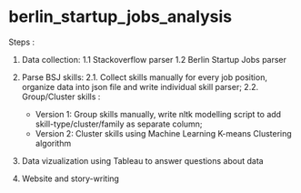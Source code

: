 # berlin_startup_jobs_analysis
Steps :
1. Data collection: 
    1.1 Stackoverflow parser
    1.2 Berlin Startup Jobs parser
    
2. Parse BSJ skills:
    2.1. Collect skills manually for every job position, organize data into json file and write individual skill parser;
    2.2. Group/Cluster skills :
    
    - Version 1: Group skills manually, write nltk modelling script to add skill-type/cluster/family as separate column;
    - Version 2: Cluster skills using Machine Learning K-means Clustering algorithm
    
3. Data vizualization using Tableau to answer questions about data
4. Website and story-writing 
